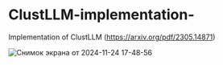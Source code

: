 # ClustLLM-implementation-
Implementation of ClustLLM (https://arxiv.org/pdf/2305.14871) 

![Снимок экрана от 2024-11-24 17-48-56](https://github.com/user-attachments/assets/5e9f3bd2-1eea-464b-a92b-529c38ffd5aa)
